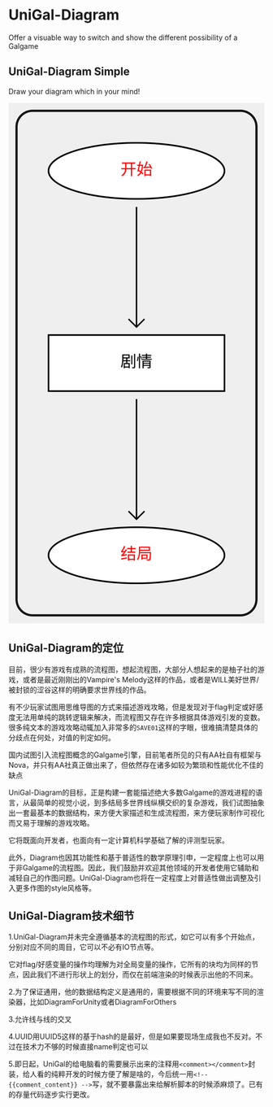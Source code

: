 # UniGal-Diagram
Offer a visuable way to switch and show the different possibility of a Galgame

## UniGal-Diagram Simple

Draw your diagram which in your mind!

![](Simple/Simple_HelloWorld/Diagram_simple_SVG.svg)

## UniGal-Diagram的定位

目前，很少有游戏有成熟的流程图，想起流程图，大部分人想起来的是柚子社的游戏，或者是最近刚刚出的Vampire's Melody这样的作品，或者是WILL美好世界/被封锁的涩谷这样的明确要求世界线的作品。

有不少玩家试图用思维导图的方式来描述游戏攻略，但是发现对于flag判定或好感度无法用单纯的跳转逻辑来解决，而流程图又存在许多根据具体游戏引发的变数。很多纯文本的游戏攻略动辄加入非常多的```SAVE01```这样的字眼，很难搞清楚具体的分歧点在何处，对值的判定如何。

国内试图引入流程图概念的Galgame引擎，目前笔者所见的只有AA社自有框架与Nova，并只有AA社真正做出来了，但依然存在诸多如较为繁琐和性能优化不佳的缺点

UniGal-Diagram的目标，正是构建一套能描述绝大多数Galgame的游戏进程的语言，从最简单的视觉小说，到多结局多世界线纵横交织的复杂游戏，我们试图抽象出一套最基本的数据结构，来方便大家描述和生成流程图，来方便玩家制作可视化而又易于理解的游戏攻略。

它将既面向开发者，也面向有一定计算机科学基础了解的评测型玩家。

此外，Diagram也因其功能性和基于普适性的数学原理引申，一定程度上也可以用于非Galgame的流程图。因此，我们鼓励并欢迎其他领域的开发者使用它辅助和减轻自己的作图问题。UniGal-Diagram也将在一定程度上对普适性做出调整及引入更多作图的style风格等。

## UniGal-Diagram技术细节

1.UniGal-Diagram并未完全遵循基本的流程图的形式，如它可以有多个开始点，分别对应不同的周目，它可以不必有IO节点等。

它对flag/好感变量的操作均理解为对全局变量的操作，它所有的块均为同样的节点，因此我们不进行形状上的划分，而仅在前端渲染的时候表示出他的不同来。

2.为了保证通用，他的数据结构定义是通用的，需要根据不同的环境来写不同的渲染器，比如DiagramForUnity或者DiagramForOthers

3.允许线与线的交叉

4.UUID用UUID5这样的基于hash的是最好，但是如果要现场生成我也不反对。不过在技术力不够的时候直接name判定也可以

5.即日起，UniGal的给电脑看的需要展示出来的注释用```<comment></comment>```封装，给人看的纯粹开发的时候方便了解是啥的，今后统一用```<!-- {{comment_content}} -->```写，就不要暴露出来给解析脚本的时候添麻烦了。已有的存量代码逐步实行更改。
